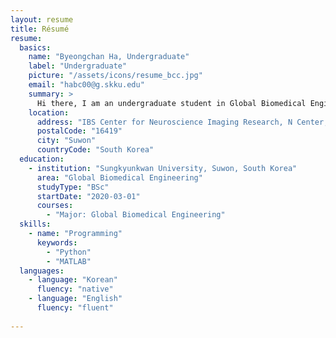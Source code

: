 ```yaml
---
layout: resume
title: Résumé
resume:
  basics:
    name: "Byeongchan Ha, Undergraduate"
    label: "Undergraduate"
    picture: "/assets/icons/resume_bcc.jpg"
    email: "habc00@g.skku.edu"
    summary: >
      Hi there, I am an undergraduate student in Global Biomedical Engineering Department at Sungkyunkwan University. I am conducting a project to construct a toolbox, applying transfer learning to enhance applicational performances like encoding prediction performance with neuro-disorder data. I am interested in constructing models that are used to solve certain applicational tasks with various AI tools.
    location:
      address: "IBS Center for Neuroscience Imaging Research, N Center, Sungkyunkwan University, Seobu-ro 2066, Jangan-gu"
      postalCode: "16419"
      city: "Suwon"
      countryCode: "South Korea"         
  education:
    - institution: "Sungkyunkwan University, Suwon, South Korea"
      area: "Global Biomedical Engineering"
      studyType: "BSc"
      startDate: "2020-03-01"
      courses:
        - "Major: Global Biomedical Engineering"
  skills:
    - name: "Programming"
      keywords:
        - "Python"
        - "MATLAB"
  languages:
    - language: "Korean"
      fluency: "native"
    - language: "English"
      fluency: "fluent"
      
---
```

